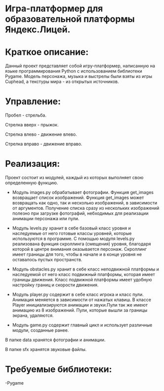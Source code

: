 # Игра-платформер для образовательной платформы Яндекс.Лицей.

# Краткое описание:
Данный проект представляет собой игру-платформер, написанную на языке
программирования Python с использованием библиотеки Pygame. Модель 
персонажа, музыка и выстрелы были взяты из игры Cuphead, а текстуры
мира - из открытых источников.


# Управление:
Пробел - стрельба.

Стрелка вверх - прыжок.

Стрелка влево - движение влево.

Стрелка вправо - движение вправо.

# Реализация:
Проект состоит из модулей, каждый из которых выполняет свою
определенную функцию.
- Модуль images.py обрабатывает фотографии. Функция get_images
возвращает список изображений. Функция get_images может возвращать
как одно, так и несколько изображений, в зависимости от аргументов.
Получение списка сразу из нескольких изображений полезно при загрузке 
фотографий, небходимых для реализации анимации персонажа или пули.

- Модуль levels.py хранит в себе базовый класс уровня и наследуемые
от него готовые классы уровней, которые используются в программе.
С помощью модуля levels.py реализована функция скроллинга (смещения)
уровня, благодаря которой в центре внимания оказывается персонаж.
Скроллинг имеет границы для того, чтобы в начале и в конце уровня
не оставалось пустых пространств.

- Модуль obstacles.py хранит в себе класс неподвижной платформы и 
наследуемой от него класс подвижный платформы, которая имеет границы
движения. Класс подвижной платформы имеет удобную настройку границ
и скорости движения.

- Модуль player.py содержит в себе класс игрока и класс пули.
Анимация меняется в зависимости от нажатых клавиш. В классе Player
инициализируются анимации и звуки.Пули так же имеют анимацию из
8 изображений. Пули, которые вышли за границы экрана, удаляются.

- Модуль game.py содержит главный цикл и использует различные модули,
созданные ранее.

В папке data хранятся фотографии и анимации.

В папке sfx хранятся звуковые файлы.

# Требуемые библиотеки:
-Pygame


